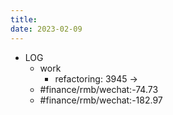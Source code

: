 ```yaml
---
title: 
date: 2023-02-09
---
```

- LOG
	- work
		- refactoring: 3945 ->  
	- #finance/rmb/wechat:-74.73
	- #finance/rmb/wechat:-182.97